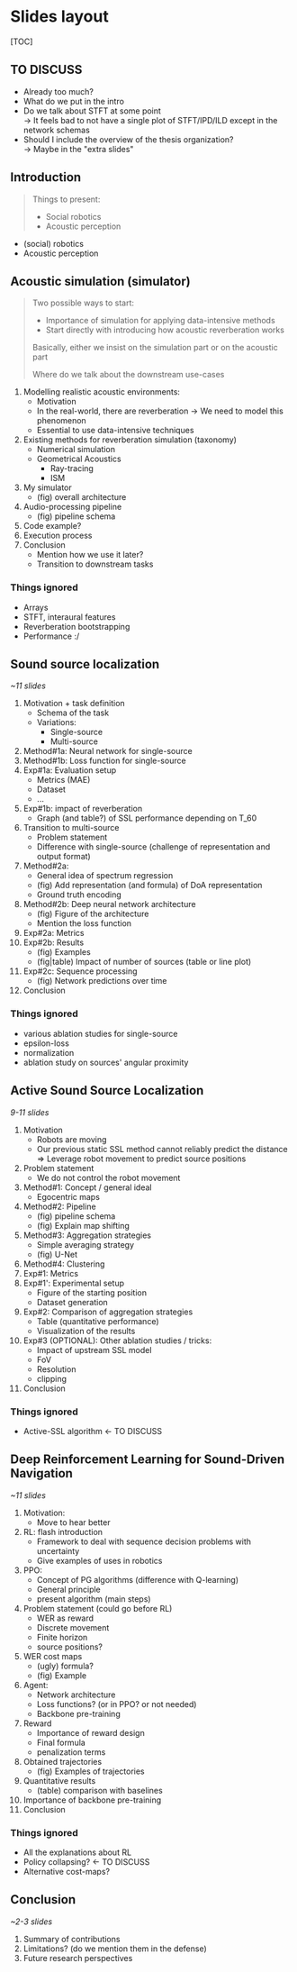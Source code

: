 # Slides layout

[TOC]


## TO DISCUSS
- Already too much?
- What do we put in the intro
- Do we talk about STFT at some point\
    -> It feels bad to not have a single plot of STFT/IPD/ILD except in the network schemas
- Should I include the overview of the thesis organization?\
    -> Maybe in the "extra slides"

## Introduction

> Things to present:
> - Social robotics
> - Acoustic perception

- (social) robotics
- Acoustic perception

## Acoustic simulation (simulator)

> Two possible ways to start:
> - Importance of simulation for applying data-intensive methods
> - Start directly with introducing how acoustic reverberation works
>
> Basically, either we insist on the simulation part or on the acoustic part
>
> Where do we talk about the downstream use-cases

1. Modelling realistic acoustic environments:
    - Motivation
    - In the real-world, there are reverberation -> We need to model this phenomenon
    - Essential to use data-intensive techniques
1. Existing methods for reverberation simulation (taxonomy)
    - Numerical simulation
    - Geometrical Acoustics
        - Ray-tracing
        - ISM
1. My simulator
    - (fig) overall architecture
1. Audio-processing pipeline
    - (fig) pipeline schema
1. Code example?
1. Execution process
1. Conclusion
    - Mention how we use it later?
    - Transition to downstream tasks

### Things ignored
- Arrays
- STFT, interaural features
- Reverberation bootstrapping
- Performance :/

## Sound source localization

_~11 slides_

1. Motivation + task definition
    - Schema of the task
    - Variations:
        - Single-source
        - Multi-source
1. Method#1a: Neural network for single-source
1. Method#1b: Loss function for single-source
1. Exp#1a: Evaluation setup
    - Metrics (MAE)
    - Dataset
    - ...
1. Exp#1b: impact of reverberation
    - Graph (and table?) of SSL performance depending on T_60
1. Transition to multi-source
    - Problem statement
    - Difference with single-source (challenge of representation and output format)
1. Method#2a:
    - General idea of spectrum regression
    - (fig) Add representation (and formula) of DoA representation
    - Ground truth encoding
1. Method#2b: Deep neural network architecture
    - (fig) Figure of the architecture
    - Mention the loss function
1. Exp#2a: Metrics
1. Exp#2b: Results
    - (fig) Examples
    - (fig|table) Impact of number of sources (table or line plot)
1. Exp#2c: Sequence processing
    - (fig) Network predictions over time
1. Conclusion

### Things ignored
- various ablation studies for single-source
- epsilon-loss
- normalization
- ablation study on sources' angular proximity


## Active Sound Source Localization

_9-11 slides_

1. Motivation
    - Robots are moving
    - Our previous static SSL method cannot reliably predict the distance
    => Leverage robot movement to predict source positions
1. Problem statement
    - We do not control the robot movement
1. Method#1: Concept / general ideal
    - Egocentric maps
1. Method#2: Pipeline
    - (fig) pipeline schema
    - (fig) Explain map shifting
1. Method#3: Aggregation strategies
    - Simple averaging strategy
    - (fig) U-Net
1. Method#4: Clustering
1. Exp#1: Metrics
1. Exp#1': Experimental setup
    - Figure of the starting position
    - Dataset generation
1. Exp#2: Comparison of aggregation strategies
    - Table (quantitative performance)
    - Visualization of the results
1. Exp#3 (OPTIONAL): Other ablation studies / tricks:
    - Impact of upstream SSL model
    - FoV
    - Resolution
    - clipping
1. Conclusion

### Things ignored
- Active-SSL algorithm <- TO DISCUSS


## Deep Reinforcement Learning for Sound-Driven Navigation

_~11 slides_

1. Motivation:
    - Move to hear better
1. RL: flash introduction
    - Framework to deal with sequence decision problems with uncertainty
    - Give examples of uses in robotics
1. PPO:
    - Concept of PG algorithms (difference with Q-learning)
    - General principle
    - present algorithm (main steps)
1. Problem statement (could go before RL)
    - WER as reward
    - Discrete movement
    - Finite horizon
    - source positions?
1. WER cost maps
    - (ugly) formula?
    - (fig) Example
1. Agent:
    - Network architecture
    - Loss functions? (or in PPO? or not needed)
    - Backbone pre-training
1. Reward
    - Importance of reward design
    - Final formula
    - penalization terms
1. Obtained trajectories
    - (fig) Examples of trajectories
1. Quantitative results
    - (table) comparison with baselines
1. Importance of backbone pre-training
1. Conclusion

### Things ignored
- All the explanations about RL
- Policy collapsing? <- TO DISCUSS
- Alternative cost-maps?

## Conclusion

_~2-3 slides_

1. Summary of contributions
1. Limitations? (do we mention them in the defense)
1. Future research perspectives
